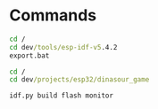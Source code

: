 # Commands

```cmd
cd /
cd dev/tools/esp-idf-v5.4.2
export.bat

cd /
cd dev/projects/esp32/dinasour_game

idf.py build flash monitor
```
